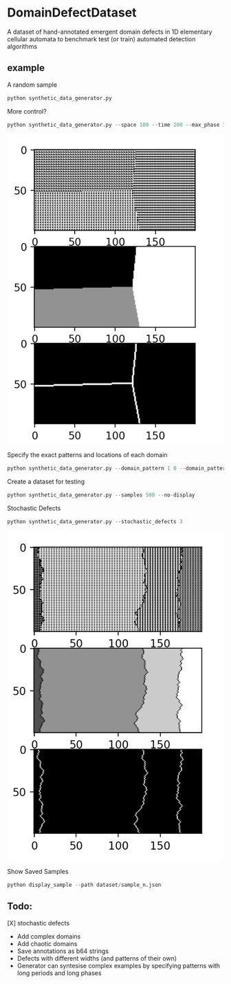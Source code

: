 # DomainDefectDataset
A dataset of hand-annotated emergent domain defects in 1D elementary cellular automata to benchmark test (or train) automated detection algorithms


## example

A random sample
```python
python synthetic_data_generator.py 
```

More control?
```python
python synthetic_data_generator.py --space 100 --time 200 --max_phase 3 --n_domains 3 
```
![](examples/example.png)

Specify the exact patterns and locations of each domain
```python
python synthetic_data_generator.py --domain_pattern 1 0 --domain_pattern 0 1 --domain_centre 10 10 --domain_centre 50 50  
```

Create a dataset for testing
```python
python synthetic_data_generator.py --samples 500 --no-display 
```

Stochastic Defects
```python
python synthetic_data_generator.py --stochastic_defects 3
```
![](examples/example_stochastic.png)

Show Saved Samples
```python
python display_sample --path dataset/sample_n.json
```

## Todo:
[X] stochastic defects
- Add complex domains
- Add chaotic domains
- Save annotations as b64 strings
- Defects with different widths (and patterns of their own)
- Generator can syntesise complex examples by specifying patterns with long periods and long phases
